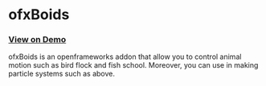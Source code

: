 <h1>ofxBoids</h1>

<h3><a href="http://vimeo.com/41078447">View on Demo</a></h3>

ofxBoids is an openframeworks addon that allow you to control animal motion such as bird flock and fish school. Moreover, you can use in making particle systems such as above.